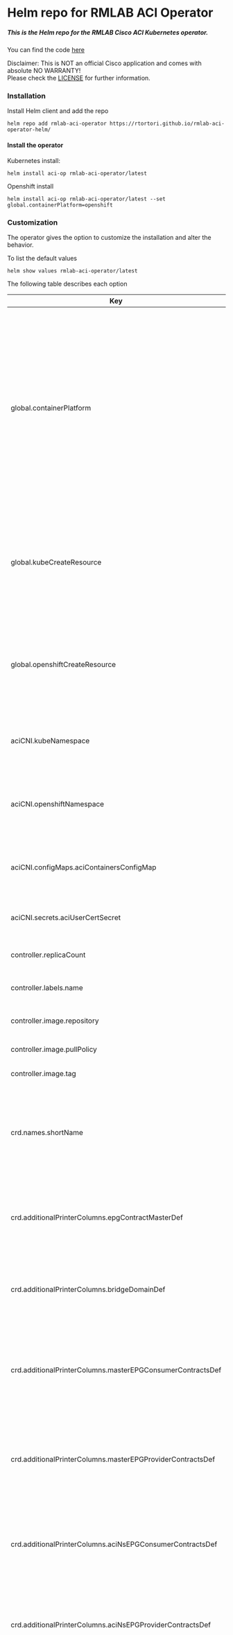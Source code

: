 # Helm repo for RMLAB ACI Operator

##### This is the Helm repo for the RMLAB Cisco ACI Kubernetes operator.<br>
You can find the code [here](https://github.com/rtortori/rmlab-aci-operator) 

Disclaimer: This is NOT an official Cisco application and comes with absolute NO WARRANTY! <br>Please check the [LICENSE](https://github.com/rtortori/rmlab-aci-operator-helm/blob/main/LICENSE-CISCO.md) for further information. <br>

### Installation

Install Helm client and add the repo

```
helm repo add rmlab-aci-operator https://rtortori.github.io/rmlab-aci-operator-helm/
```

#### Install the operator

Kubernetes install:

```
helm install aci-op rmlab-aci-operator/latest
```

Openshift install

```
helm install aci-op rmlab-aci-operator/latest --set global.containerPlatform=openshift
```

### Customization

The operator gives the option to customize the installation and alter the behavior.<br>

To list the default values

```
helm show values rmlab-aci-operator/latest
```

The following table describes each option

| Key                                                        | Description                                                                                                                                                                                                                                                                                        |
|------------------------------------------------------------|----------------------------------------------------------------------------------------------------------------------------------------------------------------------------------------------------------------------------------------------------------------------------------------------------|
| global.containerPlatform                                   | The container platform you are using. Specifying 'openshift', each CR will create by default a project instead of a namespace (you can still override in the CR creation). Also, the controller will deploy in the 'aci-containers-system' namespace. Any other value will default to 'kubernetes' |
| global.kubeCreateResource                                  | COSMETIC. What the CR will create when running on Kubernetes. This is just used in the post install notification and will not affect the operator behavior                                                                                                                                         |
| global.openshiftCreateResource                             | COSMETIC. What the CR will create when running on Openshift. This is just used in the post install notification and will not affect the operator behavior                                                                                                                                          |
| aciCNI.kubeNamespace                                       | The namespace used by the ACI CNI in Kubernetes. Defaults to 'kube-system'                                                                                                                                                                                                                         |
| aciCNI.openshiftNamespace                                  | The namespace used by the ACI CNI in Openshift. Defaults to 'aci-containers-system'                                                                                                                                                                                                                |
| aciCNI.configMaps.aciContainersConfigMap                   | The ACI CNI configMap name. Defaults to 'aci-containers-config'                                                                                                                                                                                                                                    |
| aciCNI.secrets.aciUserCertSecret                           | The ACI CNI Cert secret name. Defaults to 'aci-user-cert'                                                                                                                                                                                                                                          |
| controller.replicaCount                                    | How many pods the controller will spin up                                                                                                                                                                                                                                                          |
| controller.labels.name                                     | The 'name' label in the controller deployment                                                                                                                                                                                                                                                      |
| controller.image.repository                                | The image for the controller (with no tags)                                                                                                                                                                                                                                                        |
| controller.image.pullPolicy                                | The pull policy for the controller image                                                                                                                                                                                                                                                           |
| controller.image.tag                                       | The tag for the controller image                                                                                                                                                                                                                                                                   |
| crd.names.shortName                                        | A short name to call AciNamespace. It defaults to 'aci'. In this case you can issue 'kubectl get aci' to fetch the AciNamespaces configured                                                                                                                                                        |
| crd.additionalPrinterColumns.epgContractMasterDef          | COSMETIC. The EPG Master contract column name for the 'kubectl get acinamespaces' command output                                                                                                                                                                                                   |
| crd.additionalPrinterColumns.bridgeDomainDef               | COSMETIC. The ACI Bridge Domain column name for the 'kubectl get acinamespaces' command output                                                                                                                                                                                                     |
| crd.additionalPrinterColumns.masterEPGConsumerContractsDef | COSMETIC. The consumer contracts for master EPG column name for the 'kubectl get acinamespaces' command output                                                                                                                                                                                     |
| crd.additionalPrinterColumns.masterEPGProviderContractsDef | COSMETIC. The provider contracts for master EPG column name for the 'kubectl get acinamespaces' command output                                                                                                                                                                                     |
| crd.additionalPrinterColumns.aciNsEPGConsumerContractsDef  | COSMETIC. The consumer contracts column name for the 'kubectl get acinamespaces' command output                                                                                                                                                                                                    |
| crd.additionalPrinterColumns.aciNsEPGProviderContractsDef  | COSMETIC. The provider contracts column name for the 'kubectl get acinamespaces' command output                                                                                                                                                                                                    |
| crd.additionalPrinterColumns.operatorManaged               | COSMETIC. The column name that describes if the operator is managing resources or not, for the 'kubectl get acinamespaces' command output                                                                                                                                                          |
| crd.specs.aciDefaultApplicationProfileName                 | The default ACI Application Profile (you can still override in the CR definition)                                                                                                                                                                                                                  |
| crd.specs.aciDefaultBridgeDomainName                       | The default ACI Bridge Domain (you can still override in the CR definition)                                                                                                                                                                                                                        |
| crd.cleanupImage                                           | When you uninstall the operator, a job will cleanup the AciNamespaces before removing the rest. This is the image used by this job                                                                                                                                                                 |
| serviceAccount.name                                        | The operator creates a dedicated serviceaccount for the controller, this is the name of the serviceaccount                                                                                                                                                                                         |


